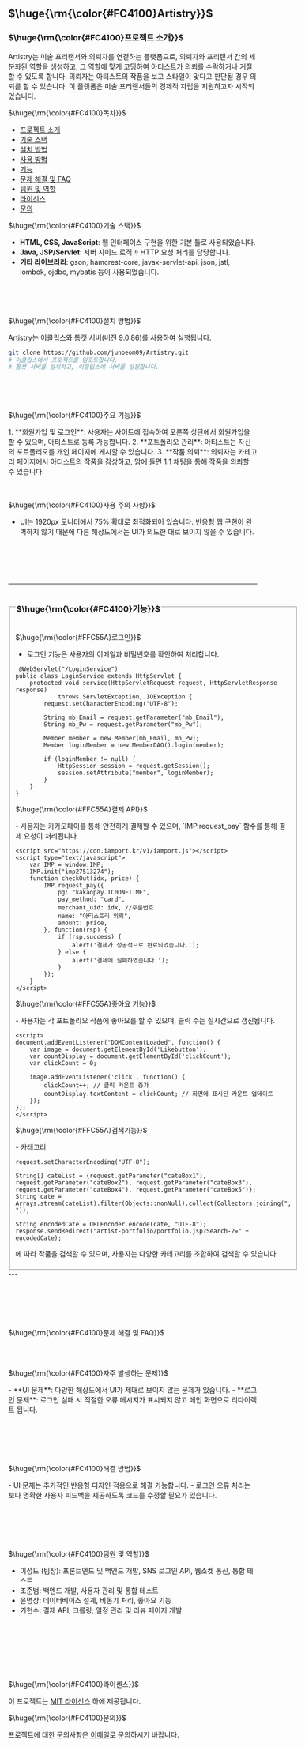 <h2>$\huge{\rm{\color{#FC4100}Artistry}}$</h2>

<h3>$\huge{\rm{\color{#FC4100}프로젝트 소개}}$</h3>

Artistry는 미술 프리랜서와 의뢰자를 연결하는 플랫폼으로, 의뢰자와 프리랜서 간의 세분화된 역할을 생성하고, 그 역할에 맞게 코딩하여 아티스트가 의뢰를 수락하거나 거절할 수 있도록 합니다. 의뢰자는 아티스트의 작품을 보고 스타일이 맞다고 판단될 경우 의뢰를 할 수 있습니다. 이 플랫폼은 미술 프리랜서들의 경제적 자립을 지원하고자 시작되었습니다.




<p>$\huge{\rm{\color{#FC4100}목차}}$</p>

- [프로젝트 소개](#프로젝트-소개)
- [기술 스택](#기술-스택)
- [설치 방법](#설치-방법)
- [사용 방법](#사용-방법)
- [기능](#기능)
- [문제 해결 및 FAQ](#문제-해결-및-faq)
- [팀원 및 역할](#팀원-및-역할)
- [라이선스](#라이선스)
- [문의](#문의)



<p>$\huge{\rm{\color{#FC4100}기술 스택}}$</p>

- **HTML, CSS, JavaScript**: 웹 인터페이스 구현을 위한 기본 툴로 사용되었습니다.
- **Java, JSP/Servlet**: 서버 사이드 로직과 HTTP 요청 처리를 담당합니다.
- **기타 라이브러리**: gson, hamcrest-core, javax-servlet-api, json, jstl, lombok, ojdbc, mybatis 등이 사용되었습니다.

<br>
<br>
<br>

<p>$\huge{\rm{\color{#FC4100}설치 방법}}$</p>

Artistry는 이클립스와 톰캣 서버(버전 9.0.86)를 사용하여 실행됩니다.

```bash
git clone https://github.com/junbeom09/Artistry.git
# 이클립스에서 프로젝트를 임포트합니다.
# 톰캣 서버를 설치하고, 이클립스에 서버를 설정합니다.
```

<br>
<br>
<br>


<p>$\huge{\rm{\color{#FC4100}주요 기능}}$</p>
1. **회원가입 및 로그인**: 사용자는 사이트에 접속하여 오른쪽 상단에서 회원가입을 할 수 있으며, 아티스트로 등록 가능합니다.
2. **포트폴리오 관리**: 아티스트는 자신의 포트폴리오를 개인 페이지에 게시할 수 있습니다.
3. **작품 의뢰**: 의뢰자는 카테고리 페이지에서 아티스트의 작품을 감상하고, 맘에 들면 1:1 채팅을 통해 작품을 의뢰할 수 있습니다.

<br>
<br>
<br>

<p>$\huge{\rm{\color{#FC4100}사용 주의 사항}}$</p>

- UI는 1920px 모니터에서 75% 확대로 최적화되어 있습니다. 반응형 웹 구현이 완벽하지 않기 때문에 다른 해상도에서는 UI가 의도한 대로 보이지 않을 수 있습니다.

<br>
<br>
<br>
<br>


---
<fieldset>
<legend><h3>$\huge{\rm{\color{#FC4100}기능}}$</h3></legend>

<p>$\huge{\rm{\color{#FFC55A}로그인}}$</p>


- 로그인 기능은 사용자의 이메일과 비밀번호를 확인하여 처리합니다.

````
 @WebServlet("/LoginService")
public class LoginService extends HttpServlet {
    protected void service(HttpServletRequest request, HttpServletResponse response)
            throws ServletException, IOException {
        request.setCharacterEncoding("UTF-8");

        String mb_Email = request.getParameter("mb_Email");
        String mb_Pw = request.getParameter("mb_Pw");

        Member member = new Member(mb_Email, mb_Pw);
        Member loginMember = new MemberDAO().login(member);

        if (loginMember != null) {
            HttpSession session = request.getSession();
            session.setAttribute("member", loginMember);
        }
    }
}
````


<p>$\huge{\rm{\color{#FFC55A}결제 API}}$</p>
- 사용자는 카카오페이를 통해 안전하게 결제할 수 있으며, `IMP.request_pay` 함수를 통해 결제 요청이 처리됩니다.

````
<script src="https://cdn.iamport.kr/v1/iamport.js"></script>
<script type="text/javascript">
    var IMP = window.IMP;
    IMP.init("imp27513274");
    function checkOut(idx, price) {
        IMP.request_pay({
            pg: "kakaopay.TC0ONETIME",
            pay_method: "card",
            merchant_uid: idx, //주문번호
            name: "아티스트리 의뢰",
            amount: price,
        }, function(rsp) {
            if (rsp.success) {
                alert('결제가 성공적으로 완료되었습니다.');
            } else {
                alert('결제에 실패하였습니다.');
            }
        });
    }
</script>
````

<p>$\huge{\rm{\color{#FFC55A}좋아요 기능}}$</p>
- 사용자는 각 포트폴리오 작품에 좋아요를 할 수 있으며, 클릭 수는 실시간으로 갱신됩니다.

````
<script>
document.addEventListener("DOMContentLoaded", function() {
    var image = document.getElementById('Likebutton');
    var countDisplay = document.getElementById('clickCount');
    var clickCount = 0;

    image.addEventListener('click', function() {
        clickCount++; // 클릭 카운트 증가
        countDisplay.textContent = clickCount; // 화면에 표시된 카운트 업데이트
    });
});
</script>
````

<p>$\huge{\rm{\color{#FFC55A}검색기능}}$</p>
- 카테고리

````
request.setCharacterEncoding("UTF-8");

String[] cateList = {request.getParameter("cateBox1"), request.getParameter("cateBox2"), request.getParameter("cateBox3"), request.getParameter("cateBox4"), request.getParameter("cateBox5")};
String cate = Arrays.stream(cateList).filter(Objects::nonNull).collect(Collectors.joining(", "));

String encodedCate = URLEncoder.encode(cate, "UTF-8");
response.sendRedirect("artist-portfolio/portfolio.jsp?Search-2=" + encodedCate);
````
에 따라 작품을 검색할 수 있으며, 사용자는 다양한 카테고리를 조합하여 검색할 수 있습니다.
</fieldset>
---
<br>
<br>
<br>
<br>
<br>
<br>

<p>$\huge{\rm{\color{#FC4100}문제 해결 및 FAQ}}$</p>
<br>
<br>
<p>$\huge{\rm{\color{#FC4100}자주 발생하는 문제}}$</p>
- **UI 문제**: 다양한 해상도에서 UI가 제대로 보이지 않는 문제가 있습니다.
- **로그인 문제**: 로그인 실패 시 적절한 오류 메시지가 표시되지 않고 메인 화면으로 리다이렉트 됩니다.
<br>
<br>
<br>
<br>
<br>
<br>
<p>$\huge{\rm{\color{#FC4100}해결 방법}}$</p>
- UI 문제는 추가적인 반응형 디자인 적용으로 해결 가능합니다.
- 로그인 오류 처리는 보다 명확한 사용자 피드백을 제공하도록 코드를 수정할 필요가 있습니다.
<br>
<br>
<br>
<br>
<br>
<br>
<p>$\huge{\rm{\color{#FC4100}팀원 및 역할}}$</p>

- 이성도 (팀장): 프론트엔드 및 백엔드 개발, SNS 로그인 API, 웹소켓 통신, 통합 테스트
- 조준범: 백엔드 개발, 사용자 관리 및 통합 테스트
- 윤명상: 데이터베이스 설계, 비동기 처리, 좋아요 기능
- 기현수: 결제 API, 크롤링, 일정 관리 및 리뷰 페이지 개발
<br>
<br>
<br>
<br>
<br>
<br>
<p>$\huge{\rm{\color{#FC4100}라이센스}}$</p>

이 프로젝트는 [MIT 라이선스](LICENSE) 하에 제공됩니다.

<p>$\huge{\rm{\color{#FC4100}문의}}$</p>

프로젝트에 대한 문의사항은 [이메일](dltjdeh7745@naver.com)로 문의하시기 바랍니다.
